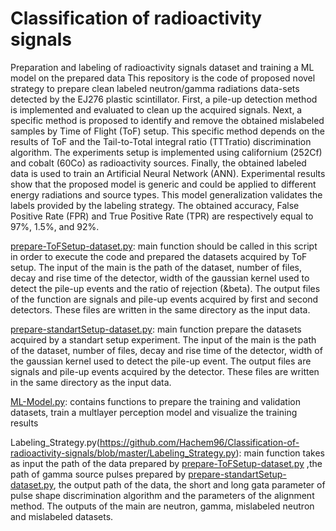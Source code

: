 # Classification of radioactivity signals
Preparation  and labeling of radioactivity signals dataset and training a ML model on the prepared data
This repository is the code of proposed novel strategy to prepare clean labeled neutron/gamma radiations data-sets detected by the EJ276 plastic scintillator. First, a pile-up detection method is implemented and evaluated to clean up the acquired signals. Next, a specific method is proposed to identify and remove the obtained mislabeled samples by Time of Flight (ToF) setup. This specific method depends on the results of ToF and the Tail-to-Total integral ratio (TTTratio) discrimination algorithm. The experiments setup is implemented using californium (252Cf) and cobalt (60Co) as radioactivity sources. Finally, the obtained labeled data is used to train an Artificial Neural Network (ANN). Experimental results show that the proposed model is generic and could be applied to different energy radiations and source types. This model
generalization validates the labels provided by the labeling strategy. The obtained accuracy, False Positive Rate (FPR) and True Positive Rate (TPR) are respectively
equal to 97%, 1.5%, and 92%.

[prepare-ToFSetup-dataset.py](https://github.com/Hachem96/Classification-of-radioactivity-signals/blob/master/prepare-ToFSetup-dataset.py): main function should be called in this script in order to execute the code and prepared the datasets acquired by ToF setup. The input of the main is the path of the dataset, number of files, decay and rise time of the detector, width of the gaussian kernel used to detect the pile-up events and the ratio of rejection (&beta). The output files of the function are signals and pile-up events acquired by first and second detectors. These files are written in the same directory as the input data.

[prepare-standartSetup-dataset.py](https://github.com/Hachem96/Classification-of-radioactivity-signals/blob/master/prepare-standartSetup-dataset.py): main function prepare the datasets acquired by a standart setup experiment. The input of the main is the path of the dataset, number of files, decay and rise time of the detector, width of the gaussian kernel used to detect the pile-up event. The output files are signals and pile-up events acquired by the detector. These files are written in the same directory as the input data.

[ML-Model.py](https://github.com/Hachem96/Classification-of-radioactivity-signals/blob/master/ML-Model.py): contains functions to prepare the training and validation datasets, train a multlayer perception model and visualize the training results 

Labeling_Strategy.py(https://github.com/Hachem96/Classification-of-radioactivity-signals/blob/master/Labeling_Strategy.py): main function takes as input the path of the data prepared by [prepare-ToFSetup-dataset.py](https://github.com/Hachem96/Classification-of-radioactivity-signals/blob/master/prepare-ToFSetup-dataset.py) ,the path of gamma source pulses prepared by [prepare-standartSetup-dataset.py](https://github.com/Hachem96/Classification-of-radioactivity-signals/blob/master/prepare-standartSetup-dataset.py), the output path of the data, the short and long gata parameter of pulse shape discrimination algorithm and the parameters of the alignment method. The outputs of the main are neutron, gamma, mislabeled neutron and mislabeled datasets. 
